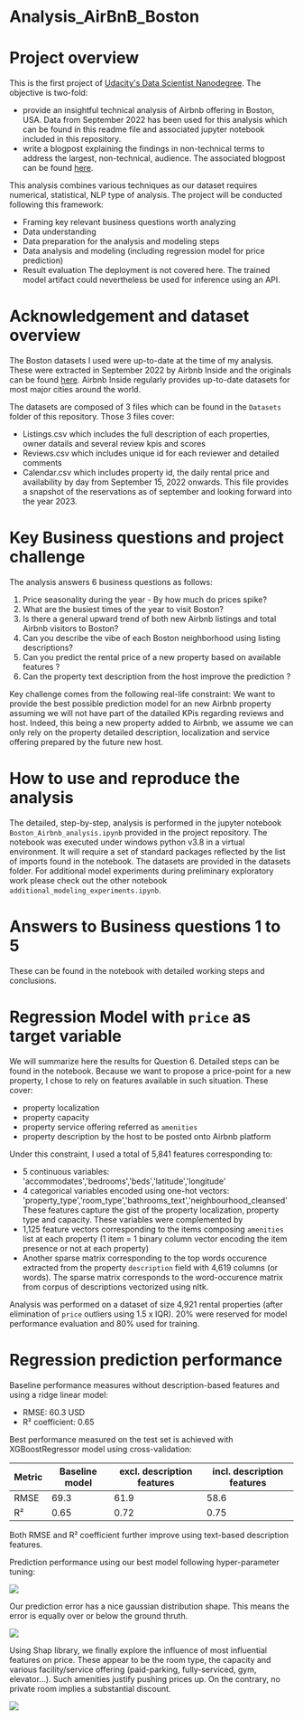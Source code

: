 # Analysis_AirBnB_Boston

# Project overview
This is the first project of [Udacity's Data Scientist Nanodegree](https://www.udacity.com/course/data-scientist-nanodegree--nd025). The objective is two-fold:
- provide an insightful technical analysis of Airbnb offering in Boston, USA. Data from September 2022 has been used for this analysis which can be found in this readme file and associated jupyter notebook included in this repository.
- write a blogpost explaining the findings in non-technical terms to address the largest, non-technical, audience. The associated blogpost can be found [here](https://laurentveyssier.github.io/Analysis_AirBnB_Boston/).

This analysis combines various techniques as our dataset requires numerical, statistical, NLP type of analysis. The project will be conducted following this framework:
- Framing key relevant business questions worth analyzing
- Data understanding
- Data preparation for the analysis and modeling steps
- Data analysis and modeling (including regression model for price prediction)
- Result evaluation
The deployment is not covered here. The trained model artifact could nevertheless be used for inference using an API.

# Acknowledgement and dataset overview
The Boston datasets I used were up-to-date at the time of my analysis. These were extracted in September 2022 by Airbnb Inside and the originals can be found [here](http://insideairbnb.com/explore). Airbnb Inside regularly provides up-to-date datasets for most major cities around the world.

The datasets are composed of 3 files which can be found in the `Datasets` folder of this repository. Those 3 files cover:
- Listings.csv which includes the full description of each properties, owner datails and several review kpis and scores
- Reviews.csv which includes unique id for each reviewer and detailed comments
- Calendar.csv which includes property id, the daily rental price and availability by day from September 15, 2022 onwards. This file provides a snapshot of the reservations as of september and looking forward into the year 2023.

# Key Business questions and project challenge
The analysis answers 6 business questions as follows:
1. Price seasonality during the year - By how much do prices spike?
2. What are the busiest times of the year to visit Boston?
3. Is there a general upward trend of both new Airbnb listings and total Airbnb visitors to Boston?
4. Can you describe the vibe of each Boston neighborhood using listing descriptions?
5. Can you predict the rental price of a new property based on available features ?
6. Can the property text description from the host improve the prediction ?

Key challenge comes from the following real-life constraint: We want to provide the best possible prediction model for an new Airbnb property assuming we will not have part of the datailed KPis regarding reviews and host. Indeed, this being a new property added to Airbnb, we assume we can only rely on the property detailed description, localization and service offering prepared by the future new host.

# How to use and reproduce the analysis
The detailed, step-by-step, analysis is performed in the jupyter notebook `Boston_Airbnb_analysis.ipynb` provided in the project repository.
The notebook was executed under windows python v3.8 in a virtual environment. It will require a set of standard packages reflected by the list of imports found in the notebook. 
The datasets are provided in the datasets folder.
For additional model experiments during preliminary exploratory work please check out the other notebook `additional_modeling_experiments.ipynb`.

# Answers to Business questions 1 to 5
These can be found in the notebook with detailed working steps and conclusions.

# Regression Model with `price` as target variable
We will summarize here the results for Question 6. Detailed steps can be found in the notebook.
Because we want to propose a price-point for a new property, I chose to rely on features available in such situation. These cover:
- property localization
- property capacity
- property service offering referred as `amenities`
- property description by the host to be posted onto Airbnb platform

Under this constraint, I used a total of 5,841 features corresponding to:
- 5 continuous variables: 'accommodates','bedrooms','beds','latitude','longitude'
- 4 categorical variables encoded using one-hot vectors: 'property_type','room_type','bathrooms_text','neighbourhood_cleansed'
These features capture the gist of the property localization, property type and capacity. These variables were complemented by 
- 1,125 feature vectors corresponding to the items composing `amenities` list at each property (1 item = 1 binary column vector encoding the item presence or not at each property)
- Another sparse matrix corresponding to the top words occurence extracted from the property `description` field with 4,619 columns (or words). The sparse matrix corresponds to the word-occurence matrix from corpus of descriptions vectorized using nltk.

 Analysis was performed on a dataset of size 4,921 rental properties (after elimination of `price` outliers using 1.5 x IQR). 20% were reserved for model performance evaluation and 80% used for training.

# Regression prediction performance

Baseline performance measures without description-based features and using a ridge linear model:
- RMSE: 60.3 USD
- R² coefficient: 0.65

Best performance measured on the test set is achieved with XGBoostRegressor model using cross-validation:

| Metric  | Baseline model | excl. description features | incl. description features |
| ------------- | ------------- | ------------- | ------------- |
| RMSE  | 69.3  | 61.9  | 58.6  |
| R²  | 0.65  | 0.72  | 0.75  |

Both RMSE and R² coefficient further improve using text-based description features. 

Prediction performance using our best model following hyper-parameter tuning:

![](assets/predictions_vs_real.png)

Our prediction error has a nice gaussian distribution shape. This means the error is equally over or below the ground thruth.

![](assets/predictions_errors.png)

Using Shap library, we finally explore the influence of most influential features on price. These appear to be the room type, the capacity and various facility/service offering (paid-parking, fully-serviced, gym, elevator...). Such amenities justify pushing prices up. On the contrary, no private room implies a substantial discount.

![](assets/features_shap_values.png)
